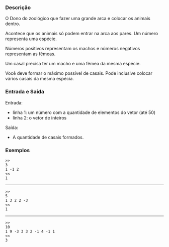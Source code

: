### Descrição

O Dono do zoológico que fazer uma grande arca e colocar os animais dentro.

Acontece que os animais só podem entrar na arca aos pares. Um número representa uma espécie.

Números positivos representam os machos e números negativos representam as fêmeas.

Um casal precisa ter um macho e uma fêmea da mesma espécie.

Você deve formar o máximo possível de casais. Pode inclusive colocar vários casais da mesma
espécia.

### Entrada e Saida

Entrada: 	
* linha 1: um número com a quantidade de elementos do vetor (até 50)
* linha 2: o vetor de inteiros

Saída:
* A quantidade de casais formados.

### Exemplos

	>>
	3 
	1 -1 2
	<<
	1
---
	>>
	5
	1 3 2 2 -3
	<<
	1
---
	>>
	10
	1 9 -3 3 3 2 -1 4 -1 1
	<<
	3
